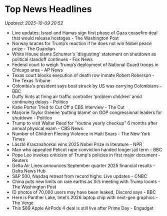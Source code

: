 # Top News Headlines

_Updated: 2025-10-09 20:52_

- Live updates: Israel and Hamas sign first phase of Gaza ceasefire deal that would release hostages - The Washington Post
- Norway braces for Trump’s reaction if he does not win Nobel peace prize - The Guardian
- White House slams Schumer's 'disgusting' statement on shutdown as political standoff continues - Fox News
- Federal court to weigh Trump’s deployment of National Guard troops in Chicago area - AP News
- Texas court blocks execution of death row inmate Robert Roberson - The Texas Tribune
- Colombia's president says boat struck by US was carrying Colombians - BBC
- Duffy hints at firing air traffic controller ‘problem children’ amid continuing delays - Politico
- Katie Porter Tried to Cut Off a CBS Interview - The Cut
- Marjorie Taylor Greene ‘putting blame’ on GOP congressional leaders for shutdown - Politico
- Trump to visit Walter Reed for "routine yearly checkup" 6 months after annual physical exam - CBS News
- Number of Children Fleeing Violence in Haiti Soars - The New York Times
- László Krasznahorkai wins 2025 Nobel Prize in literature - NPR
- Man who appealed Pelicot rape conviction handed longer jail term - BBC
- Pope Leo invokes criticism of Trump's policies in first major document - Reuters
- Delta Air Lines announces September quarter 2025 financial results - Delta News Hub
- S&P 500, Nasdaq retreat from record highs: Live updates - CNBC
- China puts new limits on rare earths as Xi’s meeting with Trump looms - The Washington Post
- ID photos of 70,000 users may have been leaked, Discord says - BBC
- Here is Panther Lake, Intel’s 2026 laptop chip with next-gen graphics - The Verge
- This $89 Apple AirPods 4 deal is still live after Prime Day - Engadget